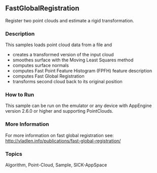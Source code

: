 ## FastGlobalRegistration
Register two point clouds and estimate a rigid transformation.
### Description
This samples loads point cloud data from a file and
- creates a transformed version of the input cloud
- smoothes surface with the Moving Least Squares method
- computes surface normals
- computes Fast Point Feature Histogram (FPFH) feature description
- computes Fast Global Registration
- transforms second cloud back to its original position
### How to Run
This sample can be run on the emulator or any device with
AppEngine version 2.6.0 or higher and supporting PointClouds.
### More Information
For more information on fast global registration see:
http://vladlen.info/publications/fast-global-registration/

### Topics
Algorithm, Point-Cloud, Sample, SICK-AppSpace